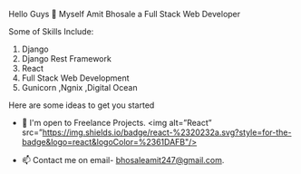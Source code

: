 Hello Guys :wave: Myself Amit Bhosale a Full Stack Web Developer 

Some of Skills Include:
1. Django
2. Django Rest Framework
3. React
4. Full Stack Web Development
5. Gunicorn ,Ngnix ,Digital Ocean

Here are some ideas to get you started

- 👋 I'm open to Freelance Projects.
<img alt=”React” src=”https://img.shields.io/badge/react-%2320232a.svg?style=for-the-badge&logo=react&logoColor=%2361DAFB"/>
                                                                                                                          
- 📫 Contact me on email- bhosaleamit247@gmail.com.

